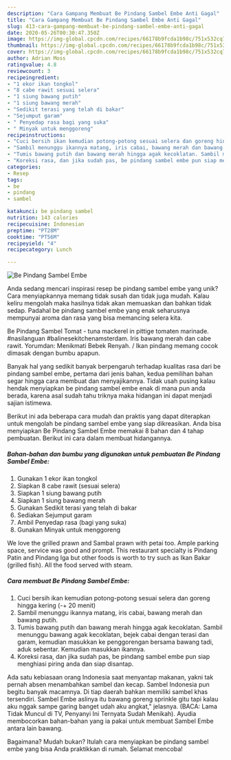 ```yaml
---
description: "Cara Gampang Membuat Be Pindang Sambel Embe Anti Gagal"
title: "Cara Gampang Membuat Be Pindang Sambel Embe Anti Gagal"
slug: 413-cara-gampang-membuat-be-pindang-sambel-embe-anti-gagal
date: 2020-05-26T00:30:47.350Z
image: https://img-global.cpcdn.com/recipes/66178b9fcda1b98c/751x532cq70/be-pindang-sambel-embe-foto-resep-utama.jpg
thumbnail: https://img-global.cpcdn.com/recipes/66178b9fcda1b98c/751x532cq70/be-pindang-sambel-embe-foto-resep-utama.jpg
cover: https://img-global.cpcdn.com/recipes/66178b9fcda1b98c/751x532cq70/be-pindang-sambel-embe-foto-resep-utama.jpg
author: Adrian Moss
ratingvalue: 4.8
reviewcount: 3
recipeingredient:
- "1 ekor ikan tongkol"
- "8 cabe rawit sesuai selera"
- "1 siung bawang putih"
- "1 siung bawang merah"
- "Sedikit terasi yang telah di bakar"
- "Sejumput garam"
- " Penyedap rasa bagi yang suka"
- " Minyak untuk menggoreng"
recipeinstructions:
- "Cuci bersih ikan kemudian potong-potong sesuai selera dan goreng hingga kering (-+ 20 menit)"
- "Sambil menunggu ikannya matang, iris cabai, bawang merah dan bawang putih."
- "Tumis bawang putih dan bawang merah hingga agak kecoklatan. Sambil menunggu bawang agak kecoklatan, bejek cabai dengan terasi dan garam, kemudian masukkan ke penggorengan bersama bawang tadi, aduk sebentar. Kemudian masukkan ikannya."
- "Koreksi rasa, dan jika sudah pas, be pindang sambel embe pun siap menghiasi piring anda dan siap disantap."
categories:
- Resep
tags:
- be
- pindang
- sambel

katakunci: be pindang sambel 
nutrition: 143 calories
recipecuisine: Indonesian
preptime: "PT28M"
cooktime: "PT56M"
recipeyield: "4"
recipecategory: Lunch

---
```



![Be Pindang Sambel Embe](https://img-global.cpcdn.com/recipes/66178b9fcda1b98c/751x532cq70/be-pindang-sambel-embe-foto-resep-utama.jpg)

Anda sedang mencari inspirasi resep be pindang sambel embe yang unik? Cara menyiapkannya memang tidak susah dan tidak juga mudah. Kalau keliru mengolah maka hasilnya tidak akan memuaskan dan bahkan tidak sedap. Padahal be pindang sambel embe yang enak seharusnya mempunyai aroma dan rasa yang bisa memancing selera kita.

Be Pindang Sambel Tomat - tuna mackerel in pittige tomaten marinade. #nasilanguan #balinesekitchenamsterdam. Iris bawang merah dan cabe rawit. Yorumdan: Menikmati Bebek Renyah. / Ikan pindang memang cocok dimasak dengan bumbu apapun.

Banyak hal yang sedikit banyak berpengaruh terhadap kualitas rasa dari be pindang sambel embe, pertama dari jenis bahan, kedua pemilihan bahan segar hingga cara membuat dan menyajikannya. Tidak usah pusing kalau hendak menyiapkan be pindang sambel embe enak di mana pun anda berada, karena asal sudah tahu triknya maka hidangan ini dapat menjadi sajian istimewa.


Berikut ini ada beberapa cara mudah dan praktis yang dapat diterapkan untuk mengolah be pindang sambel embe yang siap dikreasikan. Anda bisa menyiapkan Be Pindang Sambel Embe memakai 8 bahan dan 4 tahap pembuatan. Berikut ini cara dalam membuat hidangannya.

<!--inarticleads1-->

##### Bahan-bahan dan bumbu yang digunakan untuk pembuatan Be Pindang Sambel Embe:

1. Gunakan 1 ekor ikan tongkol
1. Siapkan 8 cabe rawit (sesuai selera)
1. Siapkan 1 siung bawang putih
1. Siapkan 1 siung bawang merah
1. Gunakan Sedikit terasi yang telah di bakar
1. Sediakan Sejumput garam
1. Ambil  Penyedap rasa (bagi yang suka)
1. Gunakan  Minyak untuk menggoreng


We love the grilled prawn and Sambal prawn with petai too. Ample parking space, service was good and prompt. This restaurant specialty is Pindang Patin and Pindang Iga but other foods is worth to try such as Ikan Bakar (grilled fish). All the food served with steam. 

<!--inarticleads2-->

##### Cara membuat Be Pindang Sambel Embe:

1. Cuci bersih ikan kemudian potong-potong sesuai selera dan goreng hingga kering (-+ 20 menit)
1. Sambil menunggu ikannya matang, iris cabai, bawang merah dan bawang putih.
1. Tumis bawang putih dan bawang merah hingga agak kecoklatan. Sambil menunggu bawang agak kecoklatan, bejek cabai dengan terasi dan garam, kemudian masukkan ke penggorengan bersama bawang tadi, aduk sebentar. Kemudian masukkan ikannya.
1. Koreksi rasa, dan jika sudah pas, be pindang sambel embe pun siap menghiasi piring anda dan siap disantap.


Ada satu kebiasaan orang Indonesia saat menyantap makanan, yakni tak pernah absen menambahkan sambel dan kecap. Sambel Indonesia pun begitu banyak macamnya. Di tiap daerah bahkan memiliki sambel khas tersendiri. Sambel Embe aslinya itu bawang goreng sprinkle gitu tapi kalau aku nggak sampe garing banget udah aku angkat,&#34; jelasnya. (BACA: Lama Tidak Muncul di TV, Penyanyi Ini Ternyata Sudah Menikah). Ayudia membocorkan bahan-bahan yang ia pakai untuk membuat Sambel Embe antara lain bawang. 

Bagaimana? Mudah bukan? Itulah cara menyiapkan be pindang sambel embe yang bisa Anda praktikkan di rumah. Selamat mencoba!
